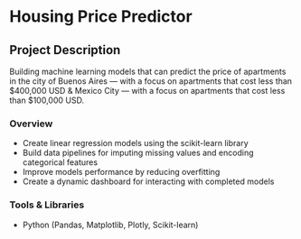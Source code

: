 # Housing Price Predictor

## Project Description
Building machine learning models that can predict the price of apartments in the city of Buenos Aires — with a focus on apartments that cost less than $400,000 USD & Mexico City — with a focus on apartments that cost less than $100,000 USD.

### Overview
* Create linear regression models using the scikit-learn library
* Build data pipelines for imputing missing values and encoding categorical features
* Improve models performance by reducing overfitting
* Create a dynamic dashboard for interacting with completed models

### Tools & Libraries
* Python (Pandas, Matplotlib, Plotly, Scikit-learn)
